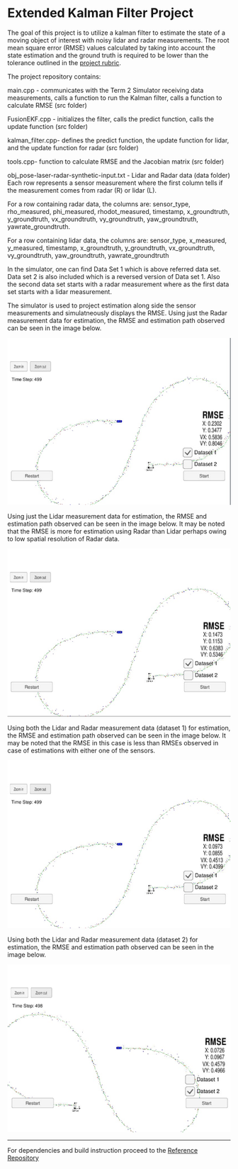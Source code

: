 # Extended Kalman Filter Project

The goal of this project is to utilize a kalman filter to estimate the state of a moving object of interest with noisy lidar and radar measurements. The root mean square error (RMSE) values calculated by taking into account the state estimation and the ground truth is required to be lower than the tolerance outlined in the [project rubric](https://review.udacity.com/#!/rubrics/748/view). 

[//]: # (Image References)

[image1]: ./project_img/OnlyRadar.jpg "Estimation with Radar"
[image2]: ./project_img/OnlyLidar.jpg "Estimation with Lidar"
[image3]: ./project_img/LidRad_Data1.jpg "Estimation with Radar & Lidar Data 1"
[image4]: ./project_img/LidRad_Data2.jpg "Estimation with Radar & Lidar Data 2"

The project repository contains:

main.cpp - communicates with the Term 2 Simulator receiving data measurements, calls a function to run the Kalman filter, calls a function to calculate RMSE (src folder)

FusionEKF.cpp - initializes the filter, calls the predict function, calls the update function (src folder)

kalman_filter.cpp- defines the predict function, the update function for lidar, and the update function for radar (src folder)

tools.cpp- function to calculate RMSE and the Jacobian matrix (src folder)

obj_pose-laser-radar-synthetic-input.txt - Lidar and Radar data (data folder)
Each row represents a sensor measurement where the first column tells if the measurement comes from radar (R) or lidar (L).

For a row containing radar data, the columns are: 
sensor_type, rho_measured, phi_measured, rhodot_measured, timestamp, x_groundtruth, y_groundtruth, vx_groundtruth, vy_groundtruth, yaw_groundtruth, yawrate_groundtruth.

For a row containing lidar data, the columns are: sensor_type, x_measured, y_measured, timestamp, x_groundtruth, y_groundtruth, vx_groundtruth, vy_groundtruth, yaw_groundtruth, yawrate_groundtruth

In the simulator, one can find Data Set 1 which is above referred data set. Data set 2 is also included which is a reversed version of Data set 1. Also the second data set starts with a radar measurement where as the first data set starts with a lidar measurement. 

The simulator is used to project estimation along side the sensor measurements and simulatneously displays the RMSE.
Using just the Radar measurement data for estimation, the RMSE and estimation path observed can be seen in the image below.

![alt text][image1]


Using just the Lidar measurement data for estimation, the RMSE and estimation path observed can be seen in the image below. It may be noted that the RMSE is more for estimation using Radar than Lidar perhaps owing to low spatial resolution of Radar data.

![alt text][image2]


Using both the Lidar and Radar measurement data (dataset 1) for estimation, the RMSE and estimation path observed can be seen in the image below. It may be noted that the RMSE in this case is less than RMSEs observed in case of estimations with either one of the sensors.

![alt text][image3]


Using both the Lidar and Radar measurement data (dataset 2) for estimation, the RMSE and estimation path observed can be seen in the image below.

![alt text][image4]

---

For dependencies and build instruction proceed to the [Reference Repository](https://github.com/udacity/CarND-Extended-Kalman-Filter-Project)

